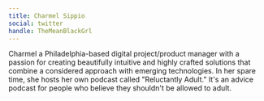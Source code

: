 ```yaml
---
title: Charmel Sippio
social: twitter
handle: TheMeanBlackGrl
---
```


Charmel a Philadelphia-based digital project/product manager with a passion for creating beautifully intuitive and highly crafted solutions that combine a considered approach with emerging technologies. In her spare time, she hosts her own podcast called "Reluctantly Adult." It's an advice podcast for people who believe they shouldn't be allowed to adult.
